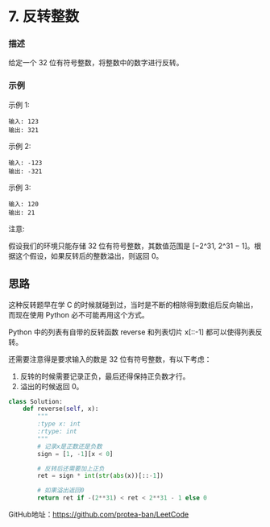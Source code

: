 # 7. 反转整数

### 描述

给定一个 32 位有符号整数，将整数中的数字进行反转。

### 示例

示例 1:

    输入: 123
    输出: 321

示例 2:

    输入: -123
    输出: -321

示例 3:

    输入: 120
    输出: 21

注意:

假设我们的环境只能存储 32 位有符号整数，其数值范围是 [−2^31,  2^31 − 1]。根据这个假设，如果反转后的整数溢出，则返回 0。

## 思路

这种反转题早在学 C 的时候就碰到过，当时是不断的相除得到数组后反向输出，而现在使用 Python 必不可能再用这个方式。

Python 中的列表有自带的反转函数 reverse 和列表切片 x[::-1] 都可以使得列表反转。

还需要注意得是要求输入的数是 32 位有符号整数，有以下考虑：

1. 反转的时候需要记录正负，最后还得保持正负数才行。
2. 溢出的时候返回 0。

```python
class Solution:
    def reverse(self, x):
        """
        :type x: int
        :rtype: int
        """
        # 记录x是正数还是负数
        sign = [1, -1][x < 0]

        # 反转后还需要加上正负
        ret = sign * int(str(abs(x))[::-1])

        # 如果溢出返回0
        return ret if -(2**31) < ret < 2**31 - 1 else 0

```

GitHub地址：https://github.com/protea-ban/LeetCode